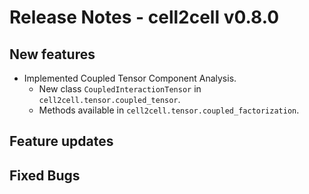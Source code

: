 # Release Notes - cell2cell v0.8.0

## New features
- Implemented Coupled Tensor Component Analysis.
    - New class `CoupledInteractionTensor` in `cell2cell.tensor.coupled_tensor`.
    - Methods available in `cell2cell.tensor.coupled_factorization`.

## Feature updates


## Fixed Bugs
